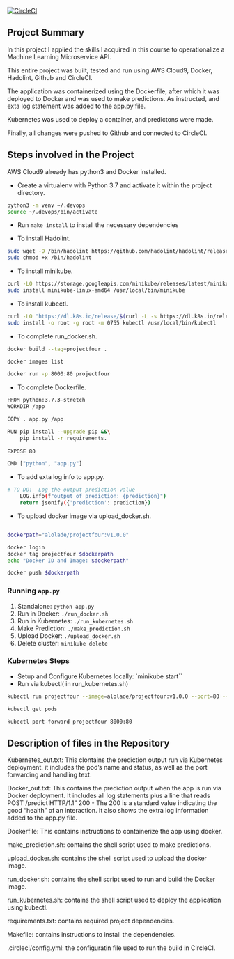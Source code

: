 [![CircleCI](https://dl.circleci.com/status-badge/img/gh/Aloladeali/Project4Udacity/tree/master.svg?style=svg)](https://dl.circleci.com/status-badge/redirect/gh/Aloladeali/Project4Udacity/tree/master)
## Project Summary

In this project I applied  the skills I acquired in this course to operationalize a Machine Learning Microservice API.

This entire project was built, tested and run using AWS Cloud9, Docker, Hadolint, Github and CircleCI.

The application was containerized using the Dockerfile, after which it was deployed to Docker and was used to make predictions. As instructed, and exta log statement was added to the app.py file.

Kubernetes was used to deploy a container, and predictons were made.

Finally, all changes were pushed to Github and connected to CircleCI.


## Steps involved in the Project
AWS Cloud9 already has python3 and Docker installed.

* Create a virtualenv with Python 3.7 and activate it within the project directory. 
```bash
python3 -m venv ~/.devops
source ~/.devops/bin/activate
```
* Run `make install` to install the necessary dependencies

* To install Hadolint. 
```bash
sudo wget -O /bin/hadolint https://github.com/hadolint/hadolint/releases/download/v1.16.3/hadolint-Linux-x86_64 &&\
sudo chmod +x /bin/hadolint
```

* To install minikube. 
```bash
curl -LO https://storage.googleapis.com/minikube/releases/latest/minikube-linux-amd64
sudo install minikube-linux-amd64 /usr/local/bin/minikube
```
* To install kubectl. 
```bash
curl -LO "https://dl.k8s.io/release/$(curl -L -s https://dl.k8s.io/release/stable.txt)/bin/linux/amd64/kubectl"
sudo install -o root -g root -m 0755 kubectl /usr/local/bin/kubectl
```

* To complete run_docker.sh. 
```bash
docker build --tag=projectfour .

docker images list

docker run -p 8000:80 projectfour
```


* To complete Dockerfile. 
```bash
FROM python:3.7.3-stretch
WORKDIR /app

COPY . app.py /app

RUN pip install --upgrade pip &&\
    pip install -r requirements.
    
EXPOSE 80

CMD ["python", "app.py"]
```
* To add exta log info to app.py. 
```bash
# TO DO:  Log the output prediction value
    LOG.info(f"output of prediction: {prediction}")
    return jsonify({'prediction': prediction})
```

* To upload docker image via upload_docker.sh. 
```bash

dockerpath="alolade/projectfour:v1.0.0"

docker login
docker tag projectfour $dockerpath
echo "Docker ID and Image: $dockerpath"

docker push $dockerpath
```

### Running `app.py`

1. Standalone:  `python app.py`
2. Run in Docker:  `./run_docker.sh`
3. Run in Kubernetes:  `./run_kubernetes.sh`
4. Make Prediction:  `./make_prediction.sh`
5. Upload Docker: `./upload_docker.sh`
6. Delete cluster: `minikube delete`

### Kubernetes Steps

* Setup and Configure Kubernetes locally: `minikube start``
* Run via kubectl( in run_kubernetes.sh)
```bash
kubectl run projectfour --image=alolade/projectfour:v1.0.0 --port=80 --labels app=projectfour

kubectl get pods

kubectl port-forward projectfour 8000:80

```
## Description of files in the Repository
Kubernetes_out.txt: This clontains the prediction output run via Kubernetes deployment. it includes the pod’s name and status, as well as the port forwarding and handling text.

Docker_out.txt: This contains the prediction output when the app is run via Docker deployment. It includes all log statements plus a line that reads POST /predict HTTP/1.1” 200 - The 200 is a standard value indicating the good “health” of an interaction. 
It also shows the extra log information added to the app.py file.

Dockerfile: This contains instructions to containerize the app using docker.

make_prediction.sh: contains the shell script used to make predictions.

upload_docker.sh: contains the shell script used to upload the docker image.

run_docker.sh: contains the shell script used to run and build the Docker image.

run_kubernetes.sh: contains the shell script used to deploy the application using kubectl.

requirements.txt: contains required project dependencies.

Makefile: contains instructions to install the dependencies.

.circleci/config.yml: the configuratin file used to run the build in CircleCI.